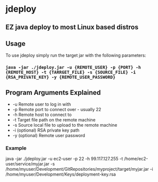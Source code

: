 # jdeploy
## EZ java deploy to most Linux based distros

## Usage
To use jdeploy simply run the target jar with the following parameters:

### `java -jar ./jdeploy.jar -u {REMOTE_USER} -p {PORT} -h {REMOTE_HOST} -t {TARRGET_FILE} -s {SOURCE_FILE} -i {RSA_PRIVATE_KEY} -y {REMOTE_USER_PASSWORD}`

## Program Arguments Explained
* -u Remote user to log in with
* -p Remote port to connect over - usually 22
* -h Remote host to connect to
* -t Target file path on the remote machine
* -s Source local file to upload to the remote machine
* -i (optional) RSA private key path
* -y (optional) Remote user password

### Example
java -jar ./jdeploy.jar -u ec2-user -p 22 -h 99.117.127.255 -t /home/ec2-user/service/myjar.jar -s /home/myuser/Development/GitRepositories/myproject/target/myjar.jar -i /home/myuser/Development/Keys/deployment-key.rsa
